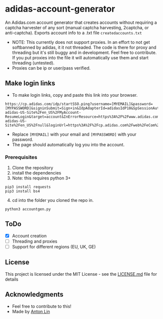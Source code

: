 # adidas-account-generator

An Adidas.com account generator that creates accounts without requiring a captcha harvester of any sort (manual captcha harvesting, 2captcha, or anti-captcha).
Exports account info to a .txt file ```createdaccounts.txt```
* NOTE: This currently does not support proxies. In an effort to not get softbanned by adidas, it it not threaded. The code is there for proxy and threading but it's still buggy and in development. Feel free to contribute. If you put proxies into the file it will automatically use them and start threading (untested).
* Proxies can be ip or user/pass verified.

## Make login links
* To make login links, copy and paste this link into your browser.
```
https://cp.adidas.com/idp/startSSO.ping?username=[MYEMAIL]&password=[MYPASSWORD]&signinSubmit=Sign+in&IdpAdapterId=adidasIdP10&SpSessionAuthnAdapterId=https%3A%2F%2Fcp.adidas.com%2Fweb%2F&PartnerSpId=sp%3Ademandware&validator_id=adieComDWgb&TargetResource=https%3A%2F%2Fwww.adidas.com%2Fon%2Fdemandware.store%2FSites-adidas-US-Site%2Fen_US%2FMyAccount-ResumeLogin&target=account&InErrorResource=https%3A%2F%2Fwww.adidas.com%2Fon%2Fdemandware.store%2FSites-adidas-US-Site%2Fen_US%2Fnull&loginUrl=https%3A%2F%2Fcp.adidas.com%2Fweb%2FeCom%2Fen_US%2Floadsignin&cd=eCom%7Cen_US%7Ccp.adidas.com%7Cnull&remembermeParam=&app=eCom&locale=US&domain=cp.adidas.com&pfRedirectBaseURL_test=https%3A%2F%2Fcp.adidas.com&pfStartSSOURL_test=https%3A%2F%2Fcp.adidas.com%2Fidp%2FstartSSO.ping%3F&resumeURL_test=&FromFinishRegistraion=&CSRFToken=null
  ```
* Replace ```[MYEMAIL]``` with your email and ```[MYPASSWORD]``` with your password.
* The page should automatically log you into the account.

### Prerequisites

1. Clone the repository
2. install the dependencies
3. Note: this requires python 3+
```
pip3 install requests
pip3 install bs4
```
4. cd into the folder you cloned the repo in.
```
python3 accountgen.py
```

## ToDo
- [X] Account creation
- [ ] Threading and proxies
- [ ] Support for different regions (EU, UK, GE)

## License

This project is licensed under the MIT License - see the [LICENSE.md](LICENSE.md) file for details

## Acknowledgments

* Feel free to contribute to this!
* Made by [Anton Lin](https//:www.github.com/antonjlin)

